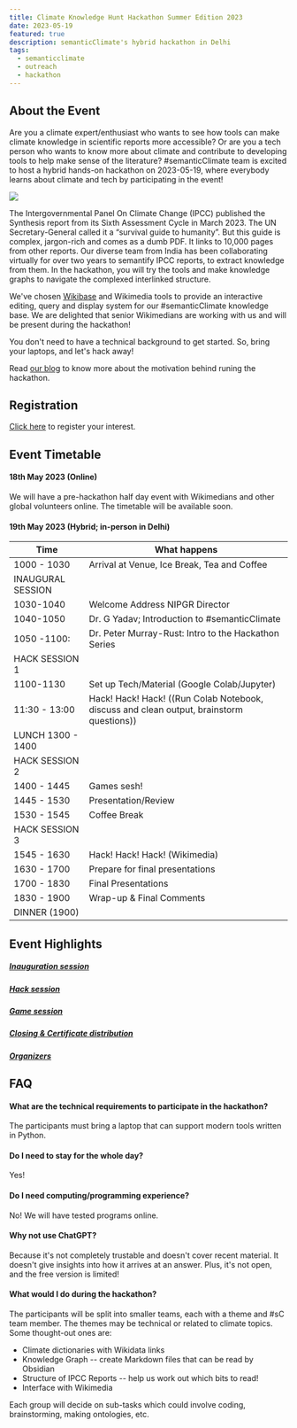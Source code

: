 ```yaml
---
title: Climate Knowledge Hunt Hackathon Summer Edition 2023
date: 2023-05-19 
featured: true
description: semanticClimate's hybrid hackathon in Delhi
tags:
  - semanticclimate
  - outreach
  - hackathon
---
```

## About the Event
Are you a climate expert/enthusiast who wants to see how tools can make climate knowledge in scientific reports more accessible? Or are you a tech person who wants to know more about climate and contribute to developing tools to help make sense of the literature? #semanticClimate team is excited to host a hybrid hands-on hackathon on 2023-05-19, where everybody learns about climate and tech by participating in the event!

<img src = "/p/static/img/climate_knowledge_hunt_may_23_v2.png">

The Intergovernmental Panel On Climate Change (IPCC) published the Synthesis report from its Sixth Assessment Cycle in March 2023. The UN Secretary-General called it a “survival guide to humanity”. But this guide is complex, jargon-rich and comes as a dumb PDF. It links to 10,000 pages from other reports. Our diverse team from India has been collaborating virtually for over two years to semantify IPCC reports, to extract knowledge from them. In the hackathon, you will try the tools and make knowledge graphs to navigate the complexed interlinked structure. 

We've chosen [Wikibase](https://www.mediawiki.org/wiki/Wikibase) and Wikimedia tools to provide an interactive editing, query and display system for our #semanticClimate knowledge base. We are delighted that senior Wikimedians are working with us and will be present during the hackathon!

You don't need to have a technical background to get started. So, bring your laptops, and let's hack away!

Read [our blog](https://semanticclimate.org/p/en/posts/why-climate-knowledge-hunt/) to know more about the motivation behind runing the hackathon. 

## Registration
[Click here](https://forms.gle/eCJ84oJLDs1tBzCq5) to register your interest. 

## Event Timetable

#### 18th May 2023 (Online)
We will have a pre-hackathon half day event with Wikimedians and other global volunteers online. The timetable will be available soon. 
#### 19th May 2023 (Hybrid; in-person in Delhi)

| Time              | What happens                                                                             |
| ----------------- | ---------------------------------------------------------------------------------------- |
| 1000 - 1030       | Arrival at Venue, Ice Break, Tea and Coffee                                              |
| INAUGURAL SESSION |                                                                                          |
| 1030-1040         | Welcome Address NIPGR Director                                                           |
| 1040-1050         | Dr. G Yadav; Introduction to #semanticClimate                                            |
| 1050 -1100:       | Dr. Peter Murray-Rust: Intro to the Hackathon Series                                     |
| HACK SESSION 1    |                                                                                          |
| 1100-1130         | Set up Tech/Material (Google Colab/Jupyter)                                              |
| 11:30 - 13:00     | Hack! Hack! Hack! ((Run Colab Notebook, discuss and clean output, brainstorm questions)) |
| LUNCH 1300 - 1400 |                                                                                          |
| HACK SESSION 2    |                                                                                          |
| 1400 - 1445       | Games sesh!                                                                              |
| 1445 - 1530       | Presentation/Review                                                                      |
| 1530 - 1545       | Coffee Break                                                                             |
| HACK SESSION 3    |                                                                                          |
| 1545 - 1630       | Hack! Hack! Hack! (Wikimedia)                                                            |
| 1630 - 1700       | Prepare for final presentations                                                          |
| 1700 - 1830       | Final Presentations                                                                      |
| 1830 - 1900       | Wrap-up & Final Comments                                                                 |
| DINNER (1900)     |

## Event Highlights
##### [Inauguration session](../../posts/inaugural/)
##### [Hack session](../../posts/hack_session/)
##### [Game session](../../posts/game_session/)
##### [Closing & Certificate distribution](../../posts/closing_session/)
##### [Organizers](../../posts/organizer_list/)

## FAQ
#### What are the technical requirements to participate in the hackathon?
The participants must bring a laptop that can support modern tools written in Python.
#### Do I need to stay for the whole day?
Yes!
#### Do I need computing/programming experience?
No! We will have tested programs online.
#### Why not use ChatGPT?
Because it's not completely trustable and doesn't cover recent material. It doesn't give insights into how it arrives at an answer. Plus, it's not open, and the free version is limited!
#### What would I do during the hackathon?
The participants will be split into smaller teams, each with a theme and #sC team member. The themes may be technical or related to climate topics. Some thought-out ones are:
- Climate dictionaries with Wikidata links
- Knowledge Graph -- create Markdown files that can be read by Obsidian
- Structure of IPCC Reports -- help us work out which bits to read!
- Interface with Wikimedia

Each group will decide on sub-tasks which could involve coding, brainstorming, making ontologies, etc.
